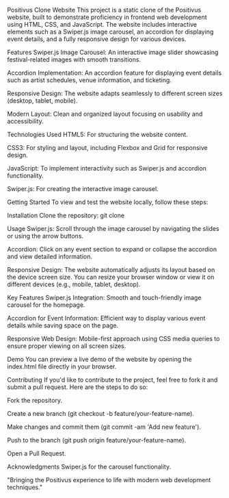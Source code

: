 Positivus Clone Website
This project is a static clone of the Positivus website, built to demonstrate proficiency in frontend web development using HTML, CSS, and JavaScript. The website includes interactive elements such as a Swiper.js image carousel, an accordion for displaying event details, and a fully responsive design for various devices.

Features
Swiper.js Image Carousel: An interactive image slider showcasing festival-related images with smooth transitions.

Accordion Implementation: An accordion feature for displaying event details such as artist schedules, venue information, and ticketing.

Responsive Design: The website adapts seamlessly to different screen sizes (desktop, tablet, mobile).

Modern Layout: Clean and organized layout focusing on usability and accessibility.

Technologies Used
HTML5: For structuring the website content.

CSS3: For styling and layout, including Flexbox and Grid for responsive design.

JavaScript: To implement interactivity such as Swiper.js and accordion functionality.

Swiper.js: For creating the interactive image carousel.

Getting Started
To view and test the website locally, follow these steps:


Installation
Clone the repository:
git clone 

Usage
Swiper.js: Scroll through the image carousel by navigating the slides or using the arrow buttons.

Accordion: Click on any event section to expand or collapse the accordion and view detailed information.

Responsive Design: The website automatically adjusts its layout based on the device screen size. You can resize your browser window or view it on different devices (e.g., mobile, tablet, desktop).

Key Features
Swiper.js Integration: Smooth and touch-friendly image carousel for the homepage.

Accordion for Event Information: Efficient way to display various event details while saving space on the page.

Responsive Web Design: Mobile-first approach using CSS media queries to ensure proper viewing on all screen sizes.

Demo
You can preview a live demo of the website by opening the index.html file directly in your browser.

Contributing
If you'd like to contribute to the project, feel free to fork it and submit a pull request. Here are the steps to do so:

Fork the repository.

Create a new branch (git checkout -b feature/your-feature-name).

Make changes and commit them (git commit -am 'Add new feature').

Push to the branch (git push origin feature/your-feature-name).

Open a Pull Request.

Acknowledgments
Swiper.js for the carousel functionality.

"Bringing the Positivus experience to life with modern web development techniques."









